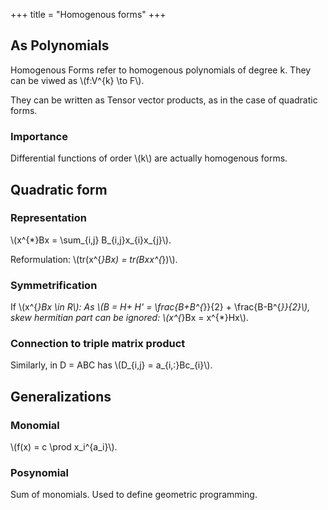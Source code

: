 +++
title = "Homogenous forms"
+++

## As Polynomials
Homogenous Forms refer to homogenous polynomials of degree k. They can be viwed as \\(f:V^{k} \to F\\).

They can be written as Tensor vector products, as in the case of quadratic forms.

### Importance
Differential functions of order \\(k\\) are actually homogenous forms.

## Quadratic form
### Representation
\\(x^{*}Bx = \sum_{i,j} B_{i,j}x_{i}x_{j}\\).

Reformulation: \\(tr(x^{*}Bx) = tr(Bxx^{*})\\).

### Symmetrification
If \\(x^{*}Bx \in R\\): As \\(B = H+ H' = \frac{B+B^{*}}{2} + \frac{B-B^{*}}{2}\\), skew hermitian part can be ignored: \\(x^{*}Bx = x^{*}Hx\\).

### Connection to triple matrix product
Similarly, in D = ABC has \\(D_{i,j} = a_{i,:}Bc_{i}\\).

## Generalizations
### Monomial
\\(f(x) = c \prod x_i^{a_i}\\).

### Posynomial
Sum of monomials. Used to define geometric programming.

